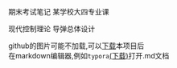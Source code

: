 期末考试笔记
某学校大四专业课

现代控制理论 
导弹总体设计 

github的图片可能不加载,可以[下载](https://github.com/FuckBound/final_exam2022/archive/refs/heads/master.zip)本项目后  
在markdown编辑器,例如`typora`[(下载)](https://typora.io/)打开.md文档
